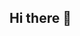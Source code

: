 ## Hi there 👋

<!--
**sanidhya2510/sanidhya2510** is a ✨ _special_ ✨ repository because its `README.md` (this file) appears on your GitHub profile.

## [![Sanidhya's GitHub stats](https://github-readme-stats.vercel.app/api?username=sanidhya2510)](https://github.com/anuraghazra/github-readme-stats)



